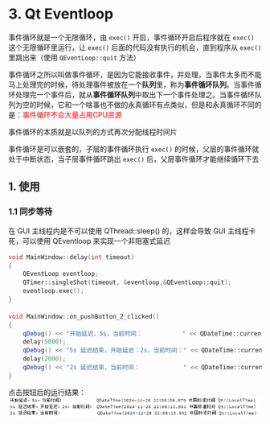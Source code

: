 # 3. Qt Eventloop

事件循环就是一个无限循环，由 `exec()` 开启，事件循环开启后程序就在 `exec()` 这个无限循环里运行，让 `exec()` 后面的代码没有执行的机会，直到程序从 `exec()` 里跳出来（使用 `QEventLoop::quit` 方法）

事件循环之所以叫做事件循环，是因为它能接收事件，并处理，当事件太多而不能马上处理完的时候，待处理事件被放在一个**队列**里，称为**事件循环队列**。当事件循环处理完一个事件后，就从**事件循环队列**中取出下一个事件处理之。当事件循环队列为空的时候，它和一个啥事也不做的永真循环有点类似，但是和永真循环不同的是：<font color=red>事件循环不会大量占用CPU资源</font>



事件循环的本质就是以队列的方式再次分配线程时间片



事件循环是可以嵌套的，子层的事件循环执行 `exec()` 的时候，父层的事件循环就处于中断状态，当子层事件循环跳出 `exec()` 后，父层事件循环才能继续循环下去

## 1. 使用

### 1.1 同步等待

在 GUI 主线程内是不可以使用 QThread::sleep() 的，这样会导致 GUI 主线程卡死，可以使用 QEventloop 来实现一个非阻塞式延迟

```C++
void MainWindow::delay(int timeout)
{
    QEventLoop eventloop;
    QTimer::singleShot(timeout, &eventloop,&QEventLoop::quit);
    eventloop.exec();
}

void MainWindow::on_pushButton_2_clicked()
{
    qDebug() << "开始延迟，5s，当前时间：           " << QDateTime::currentDateTime();
    delay(5000);
    qDebug() << "5s 延迟结束，开始延迟：2s，当前时间：" << QDateTime::currentDateTime();
    delay(2000);
    qDebug() << "2s 延迟结束，当前时间：            " << QDateTime::currentDateTime();
}
```

点击按钮后的运行结果：![delay](..\0-picture\4-2-QtEventloop\delay.png)